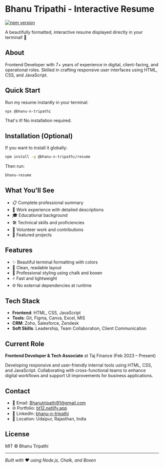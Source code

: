 # Bhanu Tripathi - Interactive Resume

[![npm version](https://badge.fury.io/js/@bhanu-n-tripathi%2Fresume.svg)](https://badge.fury.io/js/@bhanu-n-tripathi/resume)

A beautifully formatted, interactive resume displayed directly in your terminal! 🚀

## About

Frontend Developer with 7+ years of experience in digital, client-facing, and operational roles. Skilled in crafting responsive user interfaces using HTML, CSS, and JavaScript.

## Quick Start

Run my resume instantly in your terminal:

```bash
npx @bhanu-n-tripathi
```

That's it! No installation required.

## Installation (Optional)

If you want to install it globally:

```bash
npm install -g @bhanu-n-tripathi/resume
```

Then run:

```bash
bhanu-resume
```

## What You'll See

- 📋 Complete professional summary
- 💼 Work experience with detailed descriptions
- 🎓 Educational background
- 🛠️ Technical skills and proficiencies
- 🤝 Volunteer work and contributions
- 🚀 Featured projects

## Features

- ✨ Beautiful terminal formatting with colors
- 📱 Clean, readable layout
- 🎨 Professional styling using chalk and boxen
- ⚡ Fast and lightweight
- 🌐 No external dependencies at runtime

## Tech Stack

- **Frontend**: HTML, CSS, JavaScript
- **Tools**: Git, Figma, Canva, Excel, MIS
- **CRM**: Zoho, Salesforce, Zendesk
- **Soft Skills**: Leadership, Team Collaboration, Client Communication

## Current Role

**Frontend Developer & Tech Associate** at Taj Finance (Feb 2023 – Present)

Developing responsive and user-friendly internal tools using HTML, CSS, and JavaScript. Collaborating with cross-functional teams to enhance digital workflows and support UI improvements for business applications.

## Contact

- 📧 Email: Bhanutripathi91@gmail.com
- 🌐 Portfolio: [bt12.netlify.app](https://bt12.netlify.app)
- 💼 LinkedIn: [bhanu-n-tripathi](https://in.linkedin.com/in/bhanu-n-tripathi)
- 📍 Location: Udaipur, Rajasthan, India

## License

MIT © Bhanu Tripathi

---

*Built with ❤️ using Node.js, Chalk, and Boxen*
